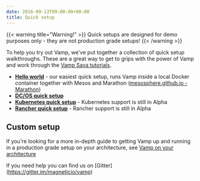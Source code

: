 ```yaml
---
date: 2016-09-13T09:00:00+00:00
title: Quick setup
---
```


{{< warning title="Warning!" >}}
Quick setups are designed for demo purposes only - they are not production grade setups!
{{< /warning >}}

To help you try out Vamp, we've put together a collection of quick setup walkthroughs. These are a great way to get to grips with the power of Vamp and work through the [Vamp Sava tutorials](/try-vamp/sava-tutorials).

* **[Hello world](/try-vamp/)** - our easiest quick setup, runs Vamp inside a local Docker container together with Mesos and Marathon ([mesosphere.github.io - Marathon](https://mesosphere.github.io/marathon/))
* **[DC/OS quick setup](/resources/run-vamp/quick-setup/quick-setup-dcos/)**
* **[Kubernetes quick setup](/resources/run-vamp/quick-setup/quick-setup-kubernetes/)** - Kubernetes support is still in Alpha
* **[Rancher quick setup](/resources/run-vamp/quick-setup/quick-setup-rancher/)** - Rancher support is still in Alpha



## Custom setup

If you're looking for a more in-depth guide to getting Vamp up and running in a production grade setup on your architecture, see [Vamp on your architecture](/resources/run-vamp#run-vamp-on-your-architecture)

If you need help you can find us on [Gitter] (https://gitter.im/magneticio/vamp)